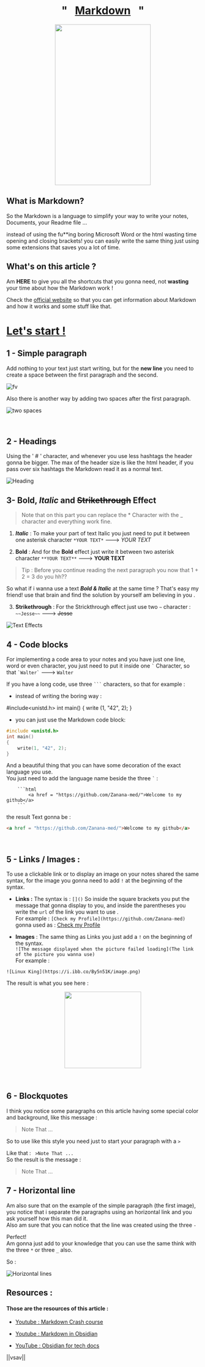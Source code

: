 <h1 align = "center" >"&nbsp;&nbsp;&nbsp;<u>Markdown</u>&nbsp;&nbsp;&nbsp;"</h1>

<p align = "center">
<img src="https://camo.githubusercontent.com/bbdb181f583c450073d36cb77e544e613b49f062773f96cdaa065da5a5f0de95/68747470733a2f2f692e696d67666c69702e636f6d2f39626e7737722e6a7067" width="250" height="420">
</p>


## What is Markdown?

So the Markdown is a language to simplify your way to write your notes, Documents, your Readme file ... 

instead of using the fu\*\*ing boring Microsoft Word or the html wasting time opening and closing brackets! you can easily write the same thing just using some extensions that saves you a lot of time. 

## What's on this article ?

Am **HERE** to give you all the shortcuts that you gonna need, not **wasting** your time about how the Markdown work !

Check the [official website](https://www.markdownguide.org/getting-started/) so that you can get information about Markdown and how it works and some stuff like that. 


# <u>Let's start !</u>
## 1 - Simple paragraph 

Add nothing to your text just start writing, but for the **new line** you need to create a space between the first paragraph and the second.


![fv](https://camo.githubusercontent.com/c22684f57050229153ce197b6cf31b03c3122f3aa6a67fb6fd43b471a34ff267/68747470733a2f2f692e6962622e636f2f6b6d5846775a362f696d6167652e706e67)

Also there is another way by adding two spaces after the first paragraph.

![two spaces](https://i.ibb.co/PgSPPV0/Untitled-design.png)

<br>

## 2 - Headings

Using the ' # ' character, and whenever you use less hashtags the header gonna be bigger.
The max of the header size is like the html header, if you pass over six hashtags the Markdown read it as a normal text.

![Heading](https://i.ibb.co/2cDNyrF/image.png)
<br>

## 3- **Bold**, *Italic* and ~~Strikethrough~~ Effect


>Note that on this part you can replace the \* Character with the  \_  character and everything work fine.

 1. ***Italic*** :
To make your part of text Italic you just need to put it between one asterisk character `*YOUR TEXT*` ---> *YOUR TEXT*

 2. **Bold** :
  And for the **Bold** effect just write it between two asterisk character `**YOUR TEXT**`  ---> **YOUR TEXT**

>Tip : Before you continue reading the next paragraph you now that 1 + 2 = 3 do you hh??

So what if i wanna use a text ***Bold & Italic*** at the same time ?
That's easy my friend! use that brain and find the solution by yourself am believing in you . 

3. **Strikethrough** :
For the Strickthrough effect just use two `~` character : `~~Jesse~~` ---> ~~Jesse~~

![Text Effects](https://i.ibb.co/RcjtFjk/image.png)
<br>

## 4 - Code blocks 

For implementing a code area to your notes and you have just one line, word or even character, you just need to put it inside one ``` ` ``` Character, so that ``` `Walter` ``` --->
`Walter`

If you have a long code, use three ` ``` ` characters, so that for example :

- instead of writing the boring way :  

\#include<unistd.h>
int main()
{
	write (1, "42", 2);
}  

- you can just use the Markdown code block:   
```c
#include <unistd.h>
int main()
{
	write(1, "42", 2);
}
```  

And a beautiful thing that you can have some decoration of the exact language you use.  
You just need to add the language  name beside the three ``` ` ``` :  
```
	```html
		<a href = "https://github.com/Zanana-med/">Welcome to my github</a>
	```
```  

the result Text gonna be :
```html
<a href = "https://github.com/Zanana-med/">Welcome to my github</a>
```
<br>

## 5 - Links / Images :

To use a clickable link or to display an image on your notes shared the same syntax, for the image you gonna need to add  `!` at the beginning of the syntax.  

- **Links :**
The syntax is : `[]()` So inside the square brackets you put the message that gonna display to you, and inside the parentheses you write the `url` of the link you want to use .  
For example : `[Check my Profile](https://github.com/Zanana-med)`  
gonna used as  : [Check my Profile](https://github.com/Zanana-med)    

- **Images** :
The same thing as Links you just add a `!` on the beginning of the syntax.  
`![The message displayed when the picture failed loading](The link of the picture you wanna use)`  
For example :   
```
![Linux King](https://i.ibb.co/By5n51K/image.png)
```

The result is what you see here :  
<p align = "center">
	<img src = "https://i.ibb.co/By5n51K/image.png" width = "200">
</p>
<br>

## 6 - Blockquotes

I think you notice some paragraphs on this article having some special color and background, like this message :  
>Note That ...

So to use like this style you need just to start your paragraph with a ` > `

 Like that : ` >Note That ...`   
 So the result is the message :  
 >Note That ...  


## 7 - Horizontal line

Am also sure that on the example of the simple paragraph (the first image), you notice that i separate the paragraphs using an horizontal link and you ask yourself how this man did it.  
Also am sure that you can notice that the line was created using the three `-`   

Perfect!   
Am gonna just add to your knowledge that you can use the same think with the three `*` or three `_` also.  

So :   

![Horizontal lines](https://i.ibb.co/RjDTyv4/image.png)

## Resources :
#### Those are the resources of this article :

- [Youtube : Markdown Crash course](https://www.youtube.com/watch?v=_PPWWRV6gbA&t=60s&ab_channel=WebDevSimplified)  

- [Youtube : Markdown in Obsidian](https://www.youtube.com/watch?v=d8fXEhWy_rY&ab_channel=FromSergio)

- [YouTube : Obsidian for tech docs](https://www.youtube.com/watch?v=cBzc5r-FNW0&ab_channel=ChristianLempa)

||vsav||
